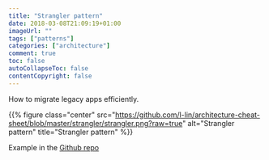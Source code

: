 ```yaml
---
title: "Strangler pattern"
date: 2018-03-08T21:09:19+01:00
imageUrl: ""
tags: ["patterns"]
categories: ["architecture"]
comment: true
toc: false
autoCollapseToc: false
contentCopyright: false
---
```


How to migrate legacy apps efficiently.

<!--more-->

{{% figure class="center" src="https://github.com/l-lin/architecture-cheat-sheet/blob/master/strangler/strangler.png?raw=true" alt="Strangler pattern" title="Strangler pattern" %}}

Example in the [Github repo](https://github.com/l-lin/architecture-cheat-sheet/tree/master/strangler)

